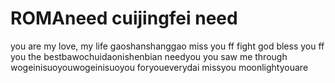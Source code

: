 # ROMAneed cuijingfei need
you are my love, my life
gaoshanshanggao
miss you ff
fight
god bless you ff
you the bestbawochuidaonishenbian
needyou
you saw me through
wogeinisuoyouwogeinisuoyou
foryoueverydai
missyou
moonlightyouare
